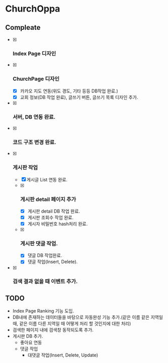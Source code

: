 # ChurchOppa
## Compleate
 - [x] ### Index Page 디자인 
 - [x] ### ChurchPage 디자인 
    - [x] 카카오 지도 연동(위도 경도, 기타 등등 DB작업 완료.)
    - [x] 교회 정보(DB 작업 완료), 글쓰기 버튼, 글쓰기 목록 디자인 추가.
 - [x] ### 서버, DB 연동 완료. 
 - [x] ### 코드 구조 변경 완료.
 - [x] ### 게시판 작업
   - [x] 게시글 List 연동 완료.
   - [x] ### 게시판 detail 페이지 추가
       - [x] 게시판 detail DB 작업 완료.
       - [x] 게시판 조회수 작업 완료.
       - [x] 게시자 비밀번호 hash처리 완료.
   - [x] ### 게시판 댓글 작업.
     - [x] 댓글 DB 작업완료.
     - [x] 댓글 작업(Insert, Delete).
 - [x] ### 검색 결과 없을 때 이벤트 추가.
 
## TODO
 - Index Page Ranking 기능 도입.
 - DB내에 존재하는 데이터들을 바탕으로 자동완성 기능 추가.(같은 이름 같은 지역일 때, 같은 이름 다른 지역일 때 어떻게 처리 할 것인지에 대한 처리)
 - 검색한 페이지 내에 검색창 동작되도록 추가.
 - 게시판 DB 추가.
   - 좋아요 연동
   - 댓글 작업 
     - 대댓글 작업(Insert, Delete, Update)
